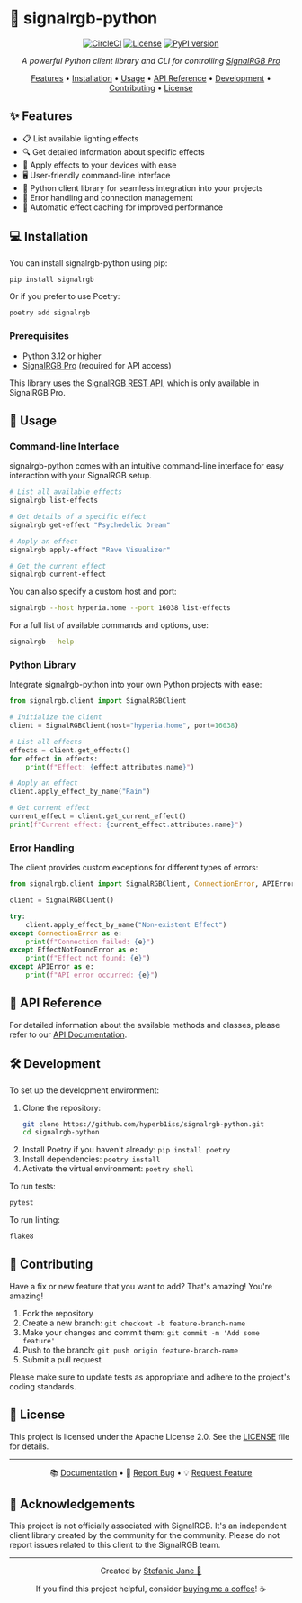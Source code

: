 # 🌈 signalrgb-python

<div align="center">

[![CircleCI](https://dl.circleci.com/status-badge/img/circleci/HnjwXsMN4bebM2B2r69BKp/A9i1RqBjrUCp2Prq5brJgh/tree/main.svg?style=shield&circle-token=CCIPRJ_3zJ7eJJi16hxx8JGuNxZtP_907df1eecb62b96f7dbc93bdd9c239d0cd4674c6)](https://dl.circleci.com/status-badge/redirect/circleci/HnjwXsMN4bebM2B2r69BKp/A9i1RqBjrUCp2Prq5brJgh/tree/main)
[![License](https://img.shields.io/badge/License-Apache%202.0-blue.svg)](https://opensource.org/licenses/Apache-2.0)
[![PyPI version](https://badge.fury.io/py/signalrgb.svg)](https://badge.fury.io/py/signalrgb)

*A powerful Python client library and CLI for controlling [SignalRGB Pro](https://signalrgb.com)*

[Features](#✨-features) • [Installation](#💻-installation) • [Usage](#🚀-usage) • [API Reference](#📘-api-reference) • [Development](#🛠️-development) • [Contributing](#👥-contributing) • [License](#📄-license)

</div>

## ✨ Features

- 📋 List available lighting effects
- 🔍 Get detailed information about specific effects
- 🎨 Apply effects to your devices with ease
- 🖥️ User-friendly command-line interface
- 🐍 Python client library for seamless integration into your projects
- 🔐 Error handling and connection management
- 🔄 Automatic effect caching for improved performance

## 💻 Installation

You can install signalrgb-python using pip:

```bash
pip install signalrgb
```

Or if you prefer to use Poetry:

```bash
poetry add signalrgb
```

### Prerequisites

- Python 3.12 or higher
- [SignalRGB Pro](https://www.signalrgb.com/pro/) (required for API access)

This library uses the [SignalRGB REST API](https://docs.signalrgb.com/signalrgb-api), which is only available in SignalRGB Pro.

## 🚀 Usage

### Command-line Interface

signalrgb-python comes with an intuitive command-line interface for easy interaction with your SignalRGB setup.

```bash
# List all available effects
signalrgb list-effects

# Get details of a specific effect
signalrgb get-effect "Psychedelic Dream"

# Apply an effect
signalrgb apply-effect "Rave Visualizer"

# Get the current effect
signalrgb current-effect
```

You can also specify a custom host and port:

```bash
signalrgb --host hyperia.home --port 16038 list-effects
```

For a full list of available commands and options, use:

```bash
signalrgb --help
```

### Python Library

Integrate signalrgb-python into your own Python projects with ease:

```python
from signalrgb.client import SignalRGBClient

# Initialize the client
client = SignalRGBClient(host="hyperia.home", port=16038)

# List all effects
effects = client.get_effects()
for effect in effects:
    print(f"Effect: {effect.attributes.name}")

# Apply an effect
client.apply_effect_by_name("Rain")

# Get current effect
current_effect = client.get_current_effect()
print(f"Current effect: {current_effect.attributes.name}")
```

### Error Handling

The client provides custom exceptions for different types of errors:

```python
from signalrgb.client import SignalRGBClient, ConnectionError, APIError, EffectNotFoundError

client = SignalRGBClient()

try:
    client.apply_effect_by_name("Non-existent Effect")
except ConnectionError as e:
    print(f"Connection failed: {e}")
except EffectNotFoundError as e:
    print(f"Effect not found: {e}")
except APIError as e:
    print(f"API error occurred: {e}")
```

## 📘 API Reference

For detailed information about the available methods and classes, please refer to our [API Documentation](https://signalrgb-python.readthedocs.io).

## 🛠️ Development

To set up the development environment:

1. Clone the repository:
   ```bash
   git clone https://github.com/hyperb1iss/signalrgb-python.git
   cd signalrgb-python
   ```
2. Install Poetry if you haven't already: `pip install poetry`
3. Install dependencies: `poetry install`
4. Activate the virtual environment: `poetry shell`

To run tests:

```bash
pytest
```

To run linting:

```bash
flake8
```

## 👥 Contributing

Have a fix or new feature that you want to add? That's amazing! You're amazing!

1. Fork the repository
2. Create a new branch: `git checkout -b feature-branch-name`
3. Make your changes and commit them: `git commit -m 'Add some feature'`
4. Push to the branch: `git push origin feature-branch-name`
5. Submit a pull request

Please make sure to update tests as appropriate and adhere to the project's coding standards.

## 📄 License

This project is licensed under the Apache License 2.0. See the [LICENSE](LICENSE) file for details.


---

<div align="center">

📚 [Documentation](https://signalrgb-python.readthedocs.io) • 🐛 [Report Bug](https://github.com/hyperb1iss/signalrgb-python/issues) • 💡 [Request Feature](https://github.com/hyperb1iss/signalrgb-python/issues)

</div>

## 🙏 Acknowledgements

This project is not officially associated with SignalRGB. It's an independent client library created by the community for the community. Please do not report issues related to this client to the SignalRGB team.

---

<div align="center">

Created by [Stefanie Jane 🌠](https://github.com/hyperb1iss)

If you find this project helpful, consider [buying me a coffee](https://ko-fi.com/hyperb1iss)! ☕

</div>
